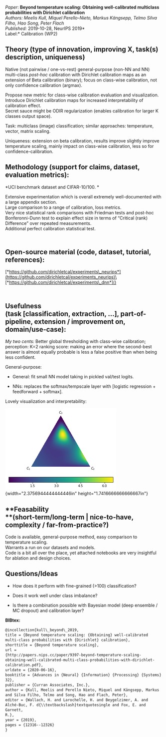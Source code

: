 *Paper*: **Beyond temperature scaling: Obtaining well-calibrated
multiclass probabilities with Dirichlet calibration**\
*Authors: Meelis Kull, Miquel Perello-Nieto, Markus Kängsepp, Telmo
Silva Filho, Hao Song, Peter Flach\
Published:* 2019-10-28, NeurIPS 2019*\
Label:* Calibration (WP2)

**Theory** (type of innovation, improving X, task(s) description, uniqueness)
-----------------------------------------------------------------------------

Native (not pairwise / one-vs-rest) general-purpose (non-NN and NN)
multi-class *post-hoc* calibration with Dirichlet calibration maps as an
extension of Beta calibration (binary); focus on class-wise calibration,
not only confidence calibration (argmax).

Propose new metric for class-wise calibration evaluation and
visualization.\
Introduce Dirichlet calibration maps for increased interpretability of
calibration effect.\
Secret sauce might be ODIR regularization (enables calibration for
larger K classes output space).

Task: multiclass (image) classification; similar approaches:
temperature, vector, matrix scaling.

Uniqueness: extension on beta calibration, results improve slightly
improve temperature scaling, mainly impact on class-wise calibration,
less so for confidence-calibration.

Methodology (support for claims, dataset, evaluation metrics): 
---------------------------------------------------------------

*UCI benchmark dataset and CIFAR-10/100. *

Extensive experimentation which is overall extremely well-documented
with a large appendix section.\
Large comparison to a range of calibration, loss metrics.\
Very nice statistical rank comparisons with Friedman tests and post-hoc
Bonferonni-Dunn test to explain effect size in terms of “Critical (rank)
Difference” over repeated measurements.\
Additional perfect calibration statistical test.

\
**Open-source** material (code, dataset, tutorial, references): 
----------------------------------------------------------------

[*https://github.com/dirichletcal/experiments\_neurips*](https://github.com/dirichletcal/experiments_neurips)\
[*https://github.com/dirichletcal/experiments\_dnn*]()

\
Usefulness\
(task \[classification, extraction, …\], part-of-pipeline, extension / improvement on, domain/use-case):
--------------------------------------------------------------------------------------------------------

*My two cents:* Better global thresholding with class-wise calibration;
perception: K=2 ranking score: making an error where the second-best
answer is almost equally probable is less a false positive than when
being less confident.

General-purpose:

-   General: fit small NN model taking in pickled val/test logits.

-   NNs: replaces the softmax/tempscale layer with \[logistic
    regression + feedforward + softmax\].

Lovely visualization and interpretability:

![](./media/image1.png){width="2.3756944444444446in"
height="1.7416666666666667in"}

**Feasability\
**(short-term/long-term | nice-to-have, complexity / far-from-practice?)
------------------------------------------------------------------------

Code is available, general-purpose method, easy comparison to
temperature scaling.\
Warrants a run on our datasets and models.\
Code is a bit all over the place, yet attached notebooks are very
insightful for ablation and design choices.

Questions/Ideas 
----------------

-   How does it perform with fine-grained (&gt;100) classification?

-   Does it work well under class imbalance?

-   Is there a combination possible with Bayesian model (deep ensemble /
    MC dropout) and calibration layer?

**BIBtex:**
```
@incollection{kull\_beyond\_2019,
title = {Beyond temperature scaling: {Obtaining} well-calibrated
multi-class probabilities with {Dirichlet} calibration},
shorttitle = {Beyond temperature scaling},
url =
{http://papers.nips.cc/paper/9397-beyond-temperature-scaling-obtaining-well-calibrated-multi-class-probabilities-with-dirichlet-calibration.pdf},
urldate = {2020-06-16},
booktitle = {Advances in {Neural} {Information} {Processing} {Systems}
32},
publisher = {Curran Associates, Inc.},
author = {Kull, Meelis and Perello Nieto, Miquel and Kängsepp, Markus
and Silva Filho, Telmo and Song, Hao and Flach, Peter},
editor = {Wallach, H. and Larochelle, H. and Beygelzimer, A. and
Alché-Buc, F. d{\\textbackslash}textquotesingle and Fox, E. and Garnett,
R.},
year = {2019},
pages = {12316--12326}
}
```
